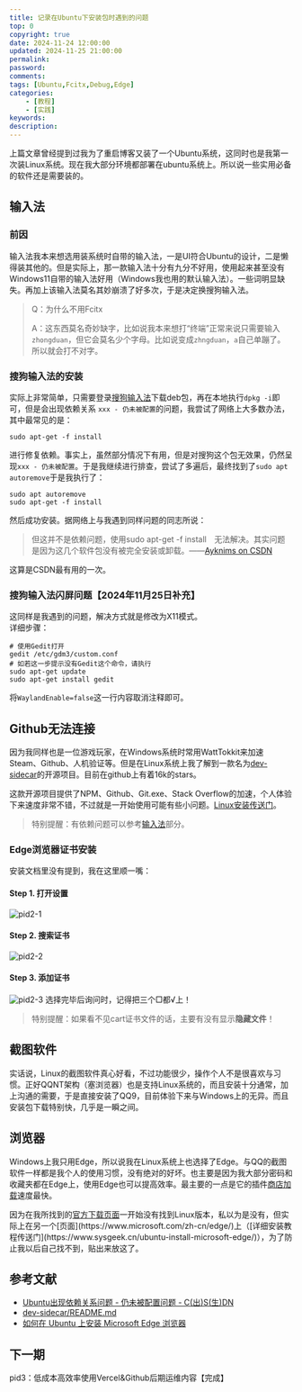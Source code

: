 ```yaml
---
title: 记录在Ubuntu下安装包时遇到的问题
top: 0
copyright: true
date: 2024-11-24 12:00:00
updated: 2024-11-25 21:00:00
permalink:
password:
comments:
tags: [Ubuntu,Fcitx,Debug,Edge]
categories:
    - [教程]
    - [实践]
keywords:
description:
---
```

上篇文章曾经提到过我为了重启博客又装了一个Ubuntu系统，这同时也是我第一次装Linux系统。现在我大部分环境都部署在ubuntu系统上。所以说一些实用必备的软件还是需要装的。
<!--more-->
## 输入法
### 前因
输入法我本来想选用装系统时自带的输入法，一是UI符合Ubuntu的设计，二是懒得装其他的。但是实际上，那一款输入法十分有九分不好用，使用起来甚至没有Windows11自带的输入法好用（Windows我也用的默认输入法）。一些词明显缺失。再加上该输入法莫名其妙崩溃了好多次，于是决定换搜狗输入法。

> Q：为什么不用Fcitx
>
> A：这东西莫名奇妙缺字，比如说我本来想打“终端”正常来说只需要输入`zhongduan`，但它会莫名少个字母。比如说变成`zhngduan`，`a`自己单蹦了。所以就会打不对字。

### 搜狗输入法的安装
实际上非常简单，只需要登录[搜狗输入法](https://shurufa.sogou.com/)下载deb包，再在本地执行`dpkg -i`即可，但是会出现依赖关系 `xxx - 仍未被配置`的问题，我尝试了网络上大多数办法，其中最常见的是：
```
sudo apt-get -f install
```
进行修复依赖。事实上，虽然部分情况下有用，但是对搜狗这个包无效果，仍然呈现`xxx - 仍未被配置`。于是我继续进行排查，尝试了多遍后，最终找到了`sudo apt autoremove`于是我执行了：
```
sudo apt autoremove
sudo apt-get -f install
```
然后成功安装。据网络上与我遇到同样问题的同志所说：
> 但这并不是依赖问题，使用sudo apt-get -f install　无法解决。其实问题是因为这几个软件包没有被完全安装或卸载。——[Ayknims on CSDN](https://blog.csdn.net/s306205127/article/details/78546484)

这算是CSDN最有用的一次。

### 搜狗输入法闪屏问题【2024年11月25日补充】
这同样是我遇到的问题，解决方式就是修改为X11模式。
<br/>详细步骤：
```
# 使用Gedit打开
gedit /etc/gdm3/custom.conf 
# 如若这一步提示没有Gedit这个命令，请执行
sudo apt-get update
sudo apt-get install gedit
```
将`WaylandEnable=false`这一行内容取消注释即可。
## Github无法连接
因为我同样也是一位游戏玩家，在Windows系统时常用WattTokkit来加速Steam、Github、人机验证等。但是在Linux系统上我了解到一款名为[dev-sidecar](https://github.com/docmirror/dev-sidecar)的开源项目。目前在github上有着16k的stars。

这款开源项目提供了NPM、Github、Git.exe、Stack Overflow的加速，个人体验下来速度非常不错，不过就是一开始使用可能有些小问题。[Linux安装传送门](https://github.com/docmirror/dev-sidecar/blob/master/doc/linux.md)。

> 特别提醒：有依赖问题可以参考[输入法](#输入法)部分。

### Edge浏览器证书安装
安装文档里没有提到，我在这里顺一嘴：
#### Step 1. 打开设置
![pid2-1](https://pic.imgdb.cn/item/6742b02188c538a9b5bb420c.png)
#### Step 2. 搜索证书
![pid2-2](https://pic.imgdb.cn/item/6742b02288c538a9b5bb420e.png)
#### Step 3. 添加证书
![pid2-3](https://pic.imgdb.cn/item/6742b02288c538a9b5bb420f.png)
选择完毕后询问时，记得把三个□都√上！
> 特别提醒：如果看不见cart证书文件的话，主要有没有显示**隐藏文件**！

## 截图软件
实话说，Linux的截图软件真心好看，不过功能很少，操作个人不是很喜欢与习惯。正好QQNT架构（塞浏览器）也是支持Linux系统的，而且安装十分通常，加上沟通的需要，于是直接安装了QQ9，目前体验下来与Windows上的无异。而且安装包下载特别快，几乎是一瞬之间。

## 浏览器
Windows上我只用Edge，所以说我在Linux系统上也选择了Edge。与QQ的截图软件一样都是我个人的使用习惯，没有绝对的好坏。也主要是因为我大部分密码和收藏夹都在Edge上，使用Edge也可以提高效率。最主要的一点是它的插件[商店加载](https://microsoftedge.microsoft.com/addons?hl=zh-CN)速度最快。

因为在我所找到的[官方下载页面](https://www.microsoft.com/zh-cn/edge/download?)一开始没有找到Linux版本，私以为是没有，但实际上在另一个[页面](https://www.microsoft.com/zh-cn/edge/)上（[详细安装教程传送门](https://www.sysgeek.cn/ubuntu-install-microsoft-edge/)），为了防止我以后自己找不到，贴出来放这了。

## 参考文献
- [Ubuntu出现依赖关系问题 - 仍未被配置问题 - C(出)S(生)DN](https://blog.csdn.net/s306205127/article/details/78546484)
- [dev-sidecar/README.md](https://github.com/docmirror/dev-sidecar/blob/master/README.md)
- [如何在 Ubuntu 上安装 Microsoft Edge 浏览器](https://www.sysgeek.cn/ubuntu-install-microsoft-edge/)

## 下一期
pid3：低成本高效率使用Vercel&Github后期运维内容【完成】